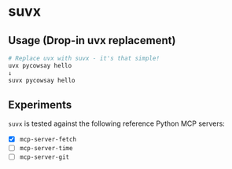 # suvx

## Usage (Drop-in uvx replacement)

```bash
# Replace uvx with suvx - it's that simple!
uvx pycowsay hello
↓
suvx pycowsay hello
```

## Experiments

`suvx` is tested against the following reference Python MCP servers:

- [x] `mcp-server-fetch`
- [ ] `mcp-server-time`
- [ ] `mcp-server-git`
